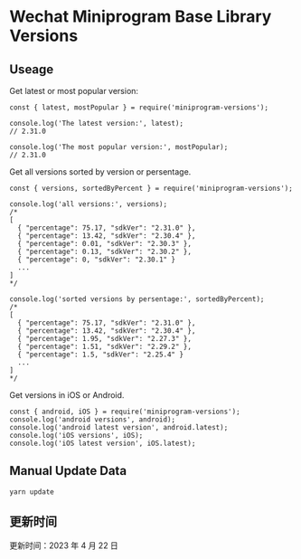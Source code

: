 
# Wechat Miniprogram Base Library Versions

## Useage

Get latest or most popular version:

```;
const { latest, mostPopular } = require('miniprogram-versions');

console.log('The latest version:', latest);
// 2.31.0

console.log('The most popular version:', mostPopular);
// 2.31.0

```

Get all versions sorted by version or persentage.

```
const { versions, sortedByPercent } = require('miniprogram-versions');

console.log('all versions:', versions);
/*
[
  { "percentage": 75.17, "sdkVer": "2.31.0" },
  { "percentage": 13.42, "sdkVer": "2.30.4" },
  { "percentage": 0.01, "sdkVer": "2.30.3" },
  { "percentage": 0.13, "sdkVer": "2.30.2" },
  { "percentage": 0, "sdkVer": "2.30.1" }
  ...
]
*/

console.log('sorted versions by persentage:', sortedByPercent);
/*
[
  { "percentage": 75.17, "sdkVer": "2.31.0" },
  { "percentage": 13.42, "sdkVer": "2.30.4" },
  { "percentage": 1.95, "sdkVer": "2.27.3" },
  { "percentage": 1.51, "sdkVer": "2.29.2" },
  { "percentage": 1.5, "sdkVer": "2.25.4" }
  ...
]
*/
```

Get versions in iOS or Android.

```
const { android, iOS } = require('miniprogram-versions');
console.log('android versions', android);
console.log('android latest version', android.latest);
console.log('iOS versions', iOS);
console.log('iOS latest version', iOS.latest);
```

## Manual Update Data

```
yarn update
```

## 更新时间

更新时间：2023 年 4 月 22 日
